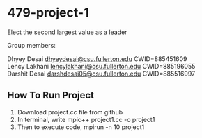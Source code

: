 # 479-project-1
Elect the second largest value as a leader

Group members:

Dhyey Desai    dhyeydesai@csu.fullerton.edu    CWID=885451609 <br>
Lency Lakhani  lencylakhani@csu.fullerton.edu  CWID=885196055 <br>
Darshit Desai  darshdesai05@csu.fullerton.edu  CWID=885516997 <br>


## How To Run Project
1. Download project.cc file from github
2. In terminal, write mpic++ project1.cc -o project1
3. Then to execute code, mpirun -n 10<no of processor> project1

